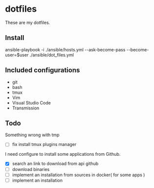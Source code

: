 # dotfiles

These are my dotfiles.

## Install

ansible-playbook -i ./ansible/hosts.yml --ask-become-pass --become-user=$user ./ansible/dot_files.yml

## Included configurations

- git
- bash
- tmux
- Vim
- Visual Studio Code
- Transmission

## Todo

Something wrong with tmp

- [ ] fix install tmux plugins manager

I need configure to install some applications from Github.

- [x] search an link to download from api github
- [ ] download binaries
- [ ] implement an installation from sources in docker( for some apps )
- [ ] implement an installation

